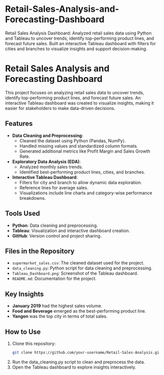 # Retail-Sales-Analysis-and-Forecasting-Dashboard
Retail Sales Analysis Dashboard: Analyzed retail sales data using Python and Tableau to uncover trends, identify top-performing product lines, and forecast future sales. Built an interactive Tableau dashboard with filters for cities and branches to visualize insights and support decision-making.
# Retail Sales Analysis and Forecasting Dashboard

This project focuses on analyzing retail sales data to uncover trends, identify top-performing product lines, and forecast future sales. An interactive Tableau dashboard was created to visualize insights, making it easier for stakeholders to make data-driven decisions.

## Features
- **Data Cleaning and Preprocessing**: 
  - Cleaned the dataset using Python (Pandas, NumPy).
  - Handled missing values and standardized column formats.
  - Generated additional metrics like Profit Margin and Sales Growth Rate.
- **Exploratory Data Analysis (EDA)**: 
  - Analyzed monthly sales trends.
  - Identified best-performing product lines, cities, and branches.
- **Interactive Tableau Dashboard**:
  - Filters for city and branch to allow dynamic data exploration.
  - Reference lines for average sales.
  - Visualizations include line charts and category-wise performance breakdowns.

## Tools Used
- **Python**: Data cleaning and preprocessing.
- **Tableau**: Visualization and interactive dashboard creation.
- **GitHub**: Version control and project sharing.

## Files in the Repository
- `supermarket_sales.csv`: The cleaned dataset used for the project.
- `data_cleaning.py`: Python script for data cleaning and preprocessing.
- `Tableau_Dashboard.png`: Screenshot of the Tableau dashboard.
- `README.md`: Documentation for the project.

## Key Insights
- **January 2019** had the highest sales volume.
- **Food and Beverage** emerged as the best-performing product line.
- **Yangon** was the top city in terms of total sales.

## How to Use
1. Clone this repository:
   ```bash
   git clone https://github.com/your-username/Retail-Sales-Analysis.git
2. Run the data_cleaning.py script to clean and preprocess the data.
3. Open the Tableau dashboard to explore insights interactively.

